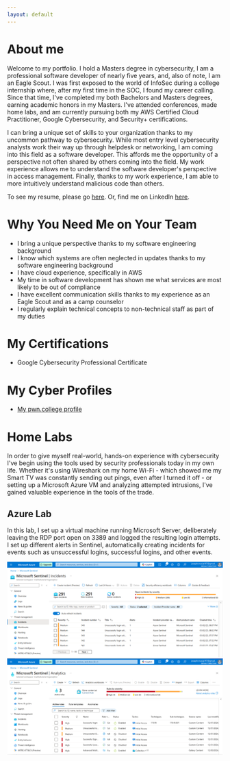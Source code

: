 ```yaml
---
layout: default
---
```


# About me

Welcome to my portfolio. I hold a Masters degree in cybersecurity, I am a professional software developer of nearly five years, and, also of note, I am an Eagle Scout. I was first exposed to the world of InfoSec during a college internship where, after my first time in the SOC, I found my career calling. Since that time, I've completed my both Bachelors and Masters degrees, earning academic honors in my Masters. I've attended conferences, made home labs, and am currently pursuing both my AWS Certified Cloud Practitioner, Google Cybersecurity, and Security+ certifications. 

I can bring a unique set of skills to your organization thanks to my uncommon pathway to cybersecurity. While most entry level cybersecurity analysts work their way up through helpdesk or networking, I am coming into this field as a software developer. This affords me the opportunity of a perspective not often shared by others coming into the field. My work experience allows me to understand the software developer's perspective in access management. Finally, thanks to my work experience, I am able to more intuitively understand malicious code than others. 

To see my resume, please go [here](https://docs.google.com/document/d/1Yr3xbWSJh-UqUlc2m_qg1sM72SnbJFIBLETVoHrQ0qg/edit?usp=sharing). Or, find me on LinkedIn [here](https://www.linkedin.com/in/joseph-musial-120255103/).

# Why You Need Me on Your Team
* I bring a unique perspective thanks to my software engineering background
* I know which systems are often neglected in updates thanks to my software engineering background
* I have cloud experience, specifically in AWS
* My time in software development has shown me what services are most likely to be out of compliance
* I have excellent communication skills thanks to my experience as an Eagle Scout and as a camp counselor
* I regularly explain technical concepts to non-technical staff as part of my duties

# My Certifications
* Google Cybersecurity Professional Certificate


# My Cyber Profiles
* <a href="https://pwn.college/hacker/91808">My pwn.college profile</a>



# Home Labs

In order to give myself real-world, hands-on experience with cybersecurity I've begin using the tools used by security professionals today in my own life. Whether it's using Wireshark on my home Wi-Fi - which showed me my Smart TV was constantly sending out pings, even after I turned it off - or setting up a Microsoft Azure VM and analyzing attempted intrusions, I've gained valuable experience in the tools of the trade.

## Azure Lab

In this lab, I set up a virtual machine running Microsoft Server, deliberately leaving the RDP port open on 3389 and logged the resulting login attempts. I set up different alerts in Sentinel, automatically creating incidents for events such as unsuccessful logins, successful logins, and other events. 

![azure-screenshot-01](https://github.com/JosephMusial/josephmusial.github.io/blob/main/images/azure-lab-01/Screenshot_20250102_201048.png?raw=true)
![azure-screenshot-02](https://github.com/JosephMusial/josephmusial.github.io/blob/main/images/azure-lab-01/Screenshot_20250102_201949.png?raw=true)

